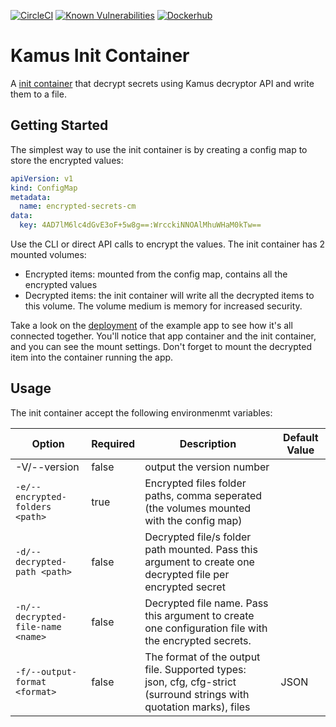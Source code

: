 [![CircleCI](https://circleci.com/gh/Soluto/kamus.svg?style=svg)](https://circleci.com/gh/Soluto/kamus) [![Known Vulnerabilities](https://snyk.io/test/github/soluto/kamus/badge.svg?targetFile=init-container/package.json)](https://snyk.io/test/github/soluto/kamus) [![Dockerhub](https://images.microbadger.com/badges/image/soluto/kamus-init-container.svg)](https://microbadger.com/images/soluto/kamus-init-container "Get your own image badge on microbadger.com")
# Kamus Init Container
A [init container](https://kubernetes.io/docs/concepts/workloads/pods/init-containers/) that decrypt secrets using Kamus decryptor API and write them to a file.

## Getting Started
The simplest way to use the init container is by creating a config map to store the encrypted values:
```yaml
apiVersion: v1
kind: ConfigMap
metadata:
  name: encrypted-secrets-cm
data:
  key: 4AD7lM6lc4dGvE3oF+5w8g==:WrcckiNNOAlMhuWHaM0kTw==
```
Use the CLI or direct API calls to encrypt the values.
The init container has 2 mounted volumes:
* Encrypted items: mounted from the config map, contains all the encrypted values
* Decrypted items: the init container will write all the decrypted items to this volume. The volume medium is memory for increased security.

Take a look on the [deployment](example/deployment-kamus/deployment.yaml) of the example app to see how it's all connected together. You'll notice that app container and the init container, and you can see the mount settings. Don't forget to mount the decrypted item into the container running the app.

## Usage
The init container accept the following environmenmt variables:

| Option                | Required       |  Description                                     | Default Value |
| -------------------   | ------------   |  ----------------------------------------------- | ------------- |
| -V/--version          |   false        |   output the version number                |               |
| `-e/--encrypted-folders <path>`          |   true        |   Encrypted files folder paths, comma seperated (the volumes mounted with the config map)               |               |
| `-d/--decrypted-path <path>`          |   false        |   Decrypted file/s folder path mounted. Pass this argument to create one decrypted file per encrypted secret              |               |
| `-n/--decrypted-file-name <name>`          |   false        |   Decrypted file name. Pass this argument to create one configuration file with the encrypted secrets.             |               |
| `-f/--output-format <format>`          |   false        |  The format of the output file. Supported types: json, cfg, cfg-strict (surround strings with quotation marks), files           |         JSON      |